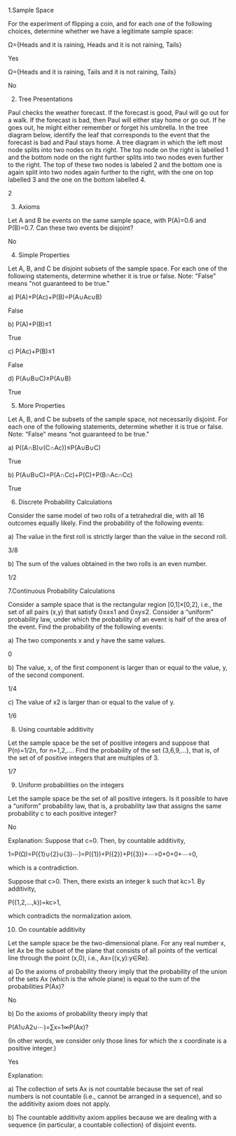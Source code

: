 1.Sample Space

For the experiment of flipping a coin, and for each one of the following choices, determine whether we have a legitimate sample space:

Ω={Heads and it is raining, Heads and it is not raining, Tails}

Yes

Ω={Heads and it is raining, Tails and it is not raining, Tails}

No

2. Tree Presentations

Paul checks the weather forecast. If the forecast is good, Paul will go out for a walk. If the forecast is bad, then Paul will either stay home or go out. If he goes out, he might either remember or forget his umbrella. In the tree diagram below, identify the leaf that corresponds to the event that the forecast is bad and Paul stays home.
A tree diagram in which the left most node splits into two nodes on its right. The top node on the right is labelled 1 and the bottom node on the right further splits into two nodes even further to the right. The top of these two nodes is labeled 2 and the bottom one is again split into two nodes again further to the right, with the one on top labelled 3 and the one on the bottom labelled 4.

2

3. Axioms

Let A and B be events on the same sample space, with P(A)=0.6 and P(B)=0.7. Can these two events be disjoint?

No

4. Simple Properties

Let A, B, and C be disjoint subsets of the sample space. For each one of the following statements, determine whether it is true or false. Note: "False" means "not guaranteed to be true."

a) P(A)+P(Ac)+P(B)=P(A∪Ac∪B)

False

b) P(A)+P(B)≤1

True

c) P(Ac)+P(B)≤1

False

d) P(A∪B∪C)≥P(A∪B)

True

5. More Properties

Let A, B, and C be subsets of the sample space, not necessarily disjoint. For each one of the following statements, determine whether it is true or false. Note: “False" means “not guaranteed to be true."

a) P((A∩B)∪(C∩Ac))≤P(A∪B∪C)

True

b) P(A∪B∪C)=P(A∩Cc)+P(C)+P(B∩Ac∩Cc)

True

6. Discrete Probability Calculations

Consider the same model of two rolls of a tetrahedral die, with all 16 outcomes equally likely. Find the probability of the following events:

a) The value in the first roll is strictly larger than the value in the second roll.

3/8
 
b) The sum of the values obtained in the two rolls is an even number.

1/2
 
7.Continuous Probability Calculations

Consider a sample space that is the rectangular region [0,1]×[0,2], i.e., the set of all pairs (x,y) that satisfy 0≤x≤1 and 0≤y≤2. Consider a “uniform" probability law, under which the probability of an event is half of the area of the event. Find the probability of the following events:

a) The two components x and y have the same values.

0
 
b) The value, x, of the first component is larger than or equal to the value, y, of the second component.

1/4
  
c) The value of x2 is larger than or equal to the value of y.

1/6

8. Using countable additivity

Let the sample space be the set of positive integers and suppose that P(n)=1/2n, for n=1,2,…. Find the probability of the set {3,6,9,…}, that is, of the set of of positive integers that are multiples of 3.

1/7

9. Uniform probabilities on the integers

Let the sample space be the set of all positive integers. Is it possible to have a “uniform" probability law, that is, a probability law that assigns the same probability c to each positive integer?

No

Explanation: Suppose that c=0. Then, by countable additivity,

1=P(Ω)=P({1}∪{2}∪{3}⋯)=P({1})+P({2})+P({3})+⋯=0+0+0+⋯=0,
 
which is a contradiction.

Suppose that c>0. Then, there exists an integer k such that kc>1. By additivity,

P({1,2,…,k})=kc>1,
 
which contradicts the normalization axiom.

10. On countable additivity

Let the sample space be the two-dimensional plane. For any real number x, let Ax be the subset of the plane that consists of all points of the vertical line through the point (x,0), i.e., Ax={(x,y):y∈Re}.

a) Do the axioms of probability theory imply that the probability of the union of the sets Ax (which is the whole plane) is equal to the sum of the probabilities P(Ax)?

No
 
b) Do the axioms of probability theory imply that

P(A1∪A2∪⋯)=∑x=1∞P(Ax)?
 
(In other words, we consider only those lines for which the x coordinate is a positive integer.)

Yes
 
 Explanation:
 
 a) The collection of sets Ax is not countable because the set of real numbers is not countable (i.e., cannot be arranged in a sequence), and so the additivity axiom does not apply.

b) The countable additivity axiom applies because we are dealing with a sequence (in particular, a countable collection) of disjoint events.
 
 

 

